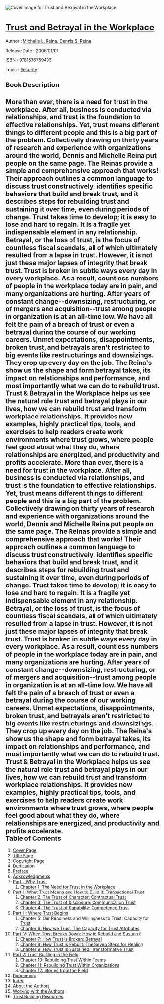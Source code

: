 ![Cover image for Trust and Betrayal in the Workplace](https://imgdetail.ebookreading.net/cover/cover/security/EB9781576759493.jpg)

[Trust and Betrayal in the Workplace](https://ebookreading.net/view/book/Trust+and+Betrayal+in+the+Workplace-EB9781576759493_1.html "Trust and Betrayal in the Workplace")
====================================================================================================================

Author : [Michelle L. Reina](https://ebookreading.net/search/author/Michelle+L.+Reina),[ Dennis S. Reina](https://ebookreading.net/search/author/+Dennis+S.+Reina)

Release Date : 2006/01/01

ISBN : 9781576759493

Topic : [Security](https://ebookreading.net/search/category/security)

Book Description
-----------------

More than ever, there is a need for trust in the workplace. After all, business is conducted via relationships, and trust is the foundation to effective relationships. Yet, trust means different things to different people and this is a big part of the problem.  Collectively drawing on thirty years of research and experience with organizations around the world, Dennis and Michelle Reina put people on the same page. The Reinas provide a simple and comprehensive approach that works! Their approach outlines a common language to discuss trust constructively, identifies specific behaviors that build and break trust, and it describes steps for rebuilding trust and sustaining it over time, even during periods of change.  Trust takes time to develop; it is easy to lose and hard to regain. It is a fragile yet indispensable element in any relationship. Betrayal, or the loss of trust, is the focus of countless fiscal scandals, all of which ultimately resulted from a lapse in trust. However, it is not just these major lapses of integrity that break trust. Trust is broken in subtle ways every day in every workplace.  As a result, countless numbers of people in the workplace today are in pain, and many organizations are hurting. After years of constant change--downsizing, restructuring, or of mergers and acquisition--trust among people in organization is at an all-time low.  We have all felt the pain of a breach of trust or even a betrayal during the course of our working careers. Unmet expectations, disappointments, broken trust, and betrayals aren't restricted to big events like restructurings and downsizings. They crop up every day on the job. The Reina's show us the shape and form betrayal takes, its impact on relationships and performance, and most importantly what we can do to rebuild trust.  Trust & Betrayal in the Workplace helps us see the natural role trust and betrayal plays in our lives, how we can rebuild trust and transform workplace relationships. It provides new examples, highly practical tips, tools, and exercises to help readers create work environments where trust grows, where people feel good about what they do, where relationships are energized, and productivity and profits accelerate.              More than ever, there is a need for trust in the workplace. After all, business is conducted via relationships, and trust is the foundation to effective relationships. Yet, trust means different things to different people and this is a big part of the problem.  Collectively drawing on thirty years of research and experience with organizations around the world, Dennis and Michelle Reina put people on the same page. The Reinas provide a simple and comprehensive approach that works! Their approach outlines a common language to discuss trust constructively, identifies specific behaviors that build and break trust, and it describes steps for rebuilding trust and sustaining it over time, even during periods of change.  Trust takes time to develop; it is easy to lose and hard to regain. It is a fragile yet indispensable element in any relationship. Betrayal, or the loss of trust, is the focus of countless fiscal scandals, all of which ultimately resulted from a lapse in trust. However, it is not just these major lapses of integrity that break trust. Trust is broken in subtle ways every day in every workplace.  As a result, countless numbers of people in the workplace today are in pain, and many organizations are hurting. After years of constant change--downsizing, restructuring, or of mergers and acquisition--trust among people in organization is at an all-time low.  We have all felt the pain of a breach of trust or even a betrayal during the course of our working careers. Unmet expectations, disappointments, broken trust, and betrayals aren't restricted to big events like restructurings and downsizings. They crop up every day on the job. The Reina's show us the shape and form betrayal takes, its impact on relationships and performance, and most importantly what we can do to rebuild trust.  Trust & Betrayal in the Workplace helps us see the natural role trust and betrayal plays in our lives, how we can rebuild trust and transform workplace relationships. It provides new examples, highly practical tips, tools, and exercises to help readers create work environments where trust grows, where people feel good about what they do, where relationships are energized, and productivity and profits accelerate.              
Table of Contents
-----------------

1. [Cover Page](https://ebookreading.net/view/book/Trust+and+Betrayal+in+the+Workplace-EB9781576759493_1.html)
1. [Title Page](https://ebookreading.net/view/book/Trust+and+Betrayal+in+the+Workplace-EB9781576759493_4.html)
1. [Copyright Page](https://ebookreading.net/view/book/Trust+and+Betrayal+in+the+Workplace-EB9781576759493_5.html)
1. [Dedication](https://ebookreading.net/view/book/Trust+and+Betrayal+in+the+Workplace-EB9781576759493_6.html)
1. [Preface](https://ebookreading.net/view/book/Trust+and+Betrayal+in+the+Workplace-EB9781576759493_7.html)
1. [Acknowledgments](https://ebookreading.net/view/book/Trust+and+Betrayal+in+the+Workplace-EB9781576759493_8.html)
1. [Part I: Why Trust](https://ebookreading.net/view/book/Trust+and+Betrayal+in+the+Workplace-EB9781576759493_9.html)
    1. [Chapter 1: The Need for Trust in the Workplace](https://ebookreading.net/view/book/Trust+and+Betrayal+in+the+Workplace-EB9781576759493_10.html)
1. [Part II: What Trust Means and How to Build it: Transactional Trust](https://ebookreading.net/view/book/Trust+and+Betrayal+in+the+Workplace-EB9781576759493_11.html)
    1. [Chapter 2: The Trust of Character: Contractual Trust](https://ebookreading.net/view/book/Trust+and+Betrayal+in+the+Workplace-EB9781576759493_12.html)
    1. [Chapter 3: The Trust of Disclosure: Communication Trust](https://ebookreading.net/view/book/Trust+and+Betrayal+in+the+Workplace-EB9781576759493_13.html)
    1. [Chapter 4: The Trust of Capability: Competence Trust](https://ebookreading.net/view/book/Trust+and+Betrayal+in+the+Workplace-EB9781576759493_14.html)
1. [Part III: Where Trust Begins](https://ebookreading.net/view/book/Trust+and+Betrayal+in+the+Workplace-EB9781576759493_15.html)
    1. [Chapter 5: Our Readiness and Willingness to Trust: Capacity for Trust](https://ebookreading.net/view/book/Trust+and+Betrayal+in+the+Workplace-EB9781576759493_16.html)
    1. [Chapter 6: How we Trust: The Capacity for Trust Attributes](https://ebookreading.net/view/book/Trust+and+Betrayal+in+the+Workplace-EB9781576759493_17.html)
1. [Part IV: When Trust Breaks Down: How to Rebuild and Sustain it](https://ebookreading.net/view/book/Trust+and+Betrayal+in+the+Workplace-EB9781576759493_18.html)
    1. [Chapter 7: How Trust is Broken: Betrayal](https://ebookreading.net/view/book/Trust+and+Betrayal+in+the+Workplace-EB9781576759493_19.html)
    1. [Chapter 8: How Trust is Rebuilt: The Seven Steps for Healing](https://ebookreading.net/view/book/Trust+and+Betrayal+in+the+Workplace-EB9781576759493_20.html)
    1. [Chapter 9: How Trust is Sustained: Transformative Trust](https://ebookreading.net/view/book/Trust+and+Betrayal+in+the+Workplace-EB9781576759493_21.html)
1. [Part V: Trust Building in the Field](https://ebookreading.net/view/book/Trust+and+Betrayal+in+the+Workplace-EB9781576759493_22.html)
    1. [Chapter 10: Rebuilding Trust Within Teams](https://ebookreading.net/view/book/Trust+and+Betrayal+in+the+Workplace-EB9781576759493_23.html)
    1. [Chapter 11: Rebuilding Trust Within Organizations](https://ebookreading.net/view/book/Trust+and+Betrayal+in+the+Workplace-EB9781576759493_24.html)
    1. [Chapter 12: Stories from the Field](https://ebookreading.net/view/book/Trust+and+Betrayal+in+the+Workplace-EB9781576759493_25.html)
1. [References](https://ebookreading.net/view/book/Trust+and+Betrayal+in+the+Workplace-EB9781576759493_26.html)
1. [Index](https://ebookreading.net/view/book/Trust+and+Betrayal+in+the+Workplace-EB9781576759493_27.html)
1. [About the Authors](https://ebookreading.net/view/book/Trust+and+Betrayal+in+the+Workplace-EB9781576759493_28.html)
1. [Working with the Authors](https://ebookreading.net/view/book/Trust+and+Betrayal+in+the+Workplace-EB9781576759493_29.html)
1. [Trust Building Resources](https://ebookreading.net/view/book/Trust+and+Betrayal+in+the+Workplace-EB9781576759493_30.html)
